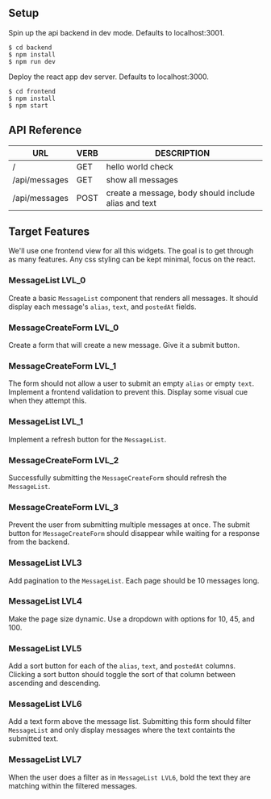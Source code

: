 ## Setup

Spin up the api backend in dev mode. Defaults to localhost:3001.

```
$ cd backend
$ npm install
$ npm run dev
```

Deploy the react app dev server. Defaults to localhost:3000.

```
$ cd frontend
$ npm install
$ npm start
```

## API Reference

| URL           | VERB | DESCRIPTION                                           |
|---------------|------|-------------------------------------------------------|
| /             | GET  | hello world check                                     |
| /api/messages | GET  | show all messages                                     |
| /api/messages | POST | create a message, body should include alias and text  |

## Target Features

We'll use one frontend view for all this widgets. The goal is to get through as many features. Any css styling can be kept minimal, focus on the react.

### MessageList LVL_0

Create a basic `MessageList` component that renders all messages. It should display each message's `alias`, `text`, and `postedAt` fields.

### MessageCreateForm LVL_0

Create a form that will create a new message. Give it a submit button.

### MessageCreateForm LVL_1

The form should not allow a user to submit an empty `alias` or empty `text`. Implement a frontend validation to prevent this. Display some visual cue when they attempt this.

### MessageList LVL_1

Implement a refresh button for the `MessageList`.

### MessageCreateForm LVL_2

Successfully submitting the `MessageCreateForm` should refresh the `MessageList`.

###  MessageCreateForm LVL_3

Prevent the user from submitting multiple messages at once. The submit button for `MessageCreateForm` should disappear while waiting for a response from the backend. 

### MessageList LVL3

Add pagination to the `MessageList`. Each page should be 10 messages long.

### MessageList LVL4

Make the page size dynamic. Use a dropdown with options for 10, 45, and 100.

### MessageList LVL5

Add a sort button for each of the `alias`, `text`, and `postedAt` columns. Clicking a sort button should toggle the sort of that column between ascending and descending.

### MessageList LVL6

Add a text form above the message list. Submitting this form should filter `MessageList` and only display messages where the text containts the submitted text.

### MessageList LVL7

When the user does a filter as in `MessageList LVL6`, bold the text they are matching within the filtered messages.
